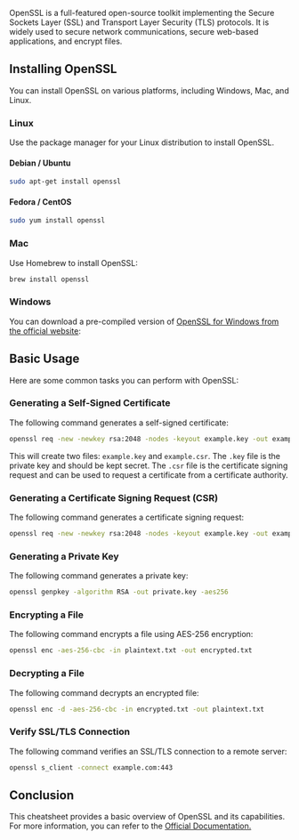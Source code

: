 

OpenSSL is a full-featured open-source toolkit implementing the Secure Sockets Layer (SSL) and Transport Layer Security (TLS) protocols. It is widely used to secure network communications, secure web-based applications, and encrypt files.

## Installing OpenSSL

You can install OpenSSL on various platforms, including Windows, Mac, and Linux.

### Linux

Use the package manager for your Linux distribution to install OpenSSL.

#### Debian / Ubuntu

```bash
sudo apt-get install openssl
```

#### Fedora / CentOS

```bash
sudo yum install openssl
```

### Mac

Use Homebrew to install OpenSSL:

```bash
brew install openssl
```

### Windows

You can download a pre-compiled version of [OpenSSL for Windows from the official website](https://slproweb.com/products/Win32OpenSSL.html):

## Basic Usage

Here are some common tasks you can perform with OpenSSL:

### Generating a Self-Signed Certificate

The following command generates a self-signed certificate:

```bash
openssl req -new -newkey rsa:2048 -nodes -keyout example.key -out example.csr
```

This will create two files: `example.key` and `example.csr`. The `.key` file is the private key and should be kept secret. The `.csr` file is the certificate signing request and can be used to request a certificate from a certificate authority.

### Generating a Certificate Signing Request (CSR)

The following command generates a certificate signing request:

```bash
openssl req -new -newkey rsa:2048 -nodes -keyout example.key -out example.csr
```

### Generating a Private Key

The following command generates a private key:

```bash
openssl genpkey -algorithm RSA -out private.key -aes256
```

### Encrypting a File

The following command encrypts a file using AES-256 encryption:

```bash
openssl enc -aes-256-cbc -in plaintext.txt -out encrypted.txt
```

### Decrypting a File

The following command decrypts an encrypted file:

```bash
openssl enc -d -aes-256-cbc -in encrypted.txt -out plaintext.txt
```

### Verify SSL/TLS Connection

The following command verifies an SSL/TLS connection to a remote server:

```bash
openssl s_client -connect example.com:443
```

## Conclusion

This cheatsheet provides a basic overview of OpenSSL and its capabilities. For more information, you can refer to the [Official Documentation.](https://www.openssl.org/docs/manmaster/man1/openssl.html)